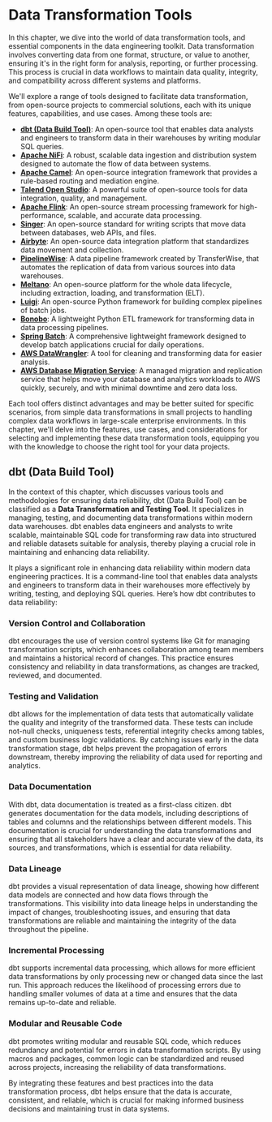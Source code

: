 # Data Transformation Tools
In this chapter, we dive into the world of data transformation tools, and essential components in the data engineering toolkit. Data transformation involves converting data from one format, structure, or value to another, ensuring it's in the right form for analysis, reporting, or further processing. This process is crucial in data workflows to maintain data quality, integrity, and compatibility across different systems and platforms.

We'll explore a range of tools designed to facilitate data transformation, from open-source projects to commercial solutions, each with its unique features, capabilities, and use cases. Among these tools are:

* [**dbt (Data Build Tool)**](https://www.getdbt.com/): An open-source tool that enables data analysts and engineers to transform data in their warehouses by writing modular SQL queries.
* [**Apache NiFi**](https://nifi.apache.org/): A robust, scalable data ingestion and distribution system designed to automate the flow of data between systems.
* [**Apache Camel**](https://camel.apache.org/): An open-source integration framework that provides a rule-based routing and mediation engine.
* [**Talend Open Studio**](https://www.talend.com/products/talend-open-studio/): A powerful suite of open-source tools for data integration, quality, and management.
* [**Apache Flink**](https://flink.apache.org/): An open-source stream processing framework for high-performance, scalable, and accurate data processing.
* [**Singer**](https://www.singer.io/): An open-source standard for writing scripts that move data between databases, web APIs, and files.
* [**Airbyte**](https://airbyte.com/): An open-source data integration platform that standardizes data movement and collection.
* [**PipelineWise**](https://github.com/transferwise/pipelinewise): A data pipeline framework created by TransferWise, that automates the replication of data from various sources into data warehouses.
* [**Meltano**](https://meltano.com/): An open-source platform for the whole data lifecycle, including extraction, loading, and transformation (ELT).
* [**Luigi**](https://github.com/spotify/luigi): An open-source Python framework for building complex pipelines of batch jobs.
* [**Bonobo**](https://www.bonobo-project.org/): A lightweight Python ETL framework for transforming data in data processing pipelines.
* [**Spring Batch**](https://spring.io/projects/spring-batch): A comprehensive lightweight framework designed to develop batch applications crucial for daily operations.
* [**AWS DataWrangler**](https://github.com/aws/aws-sdk-pandas): A tool for cleaning and transforming data for easier analysis.
* [**AWS Database Migration Service**](https://aws.amazon.com/dms/): A managed migration and replication service that helps move your database and analytics workloads to AWS quickly, securely, and with minimal downtime and zero data loss.

Each tool offers distinct advantages and may be better suited for specific scenarios, from simple data transformations in small projects to handling complex data workflows in large-scale enterprise environments. In this chapter, we'll delve into the features, use cases, and considerations for selecting and implementing these data transformation tools, equipping you with the knowledge to choose the right tool for your data projects.

## dbt (Data Build Tool)
In the context of this chapter, which discusses various tools and methodologies for ensuring data reliability, dbt (Data Build Tool) can be classified as a **Data Transformation and Testing Tool**. It specializes in managing, testing, and documenting data transformations within modern data warehouses. dbt enables data engineers and analysts to write scalable, maintainable SQL code for transforming raw data into structured and reliable datasets suitable for analysis, thereby playing a crucial role in maintaining and enhancing data reliability.

It plays a significant role in enhancing data reliability within modern data engineering practices. It is a command-line tool that enables data analysts and engineers to transform data in their warehouses more effectively by writing, testing, and deploying SQL queries. Here’s how dbt contributes to data reliability:

### Version Control and Collaboration
dbt encourages the use of version control systems like Git for managing transformation scripts, which enhances collaboration among team members and maintains a historical record of changes. This practice ensures consistency and reliability in data transformations, as changes are tracked, reviewed, and documented.

### Testing and Validation
dbt allows for the implementation of data tests that automatically validate the quality and integrity of the transformed data. These tests can include not-null checks, uniqueness tests, referential integrity checks among tables, and custom business logic validations. By catching issues early in the data transformation stage, dbt helps prevent the propagation of errors downstream, thereby improving the reliability of data used for reporting and analytics.

### Data Documentation
With dbt, data documentation is treated as a first-class citizen. dbt generates documentation for the data models, including descriptions of tables and columns and the relationships between different models. This documentation is crucial for understanding the data transformations and ensuring that all stakeholders have a clear and accurate view of the data, its sources, and transformations, which is essential for data reliability.

### Data Lineage
dbt provides a visual representation of data lineage, showing how different data models are connected and how data flows through the transformations. This visibility into data lineage helps in understanding the impact of changes, troubleshooting issues, and ensuring that data transformations are reliable and maintaining the integrity of the data throughout the pipeline.

### Incremental Processing
dbt supports incremental data processing, which allows for more efficient data transformations by only processing new or changed data since the last run. This approach reduces the likelihood of processing errors due to handling smaller volumes of data at a time and ensures that the data remains up-to-date and reliable.

### Modular and Reusable Code
dbt promotes writing modular and reusable SQL code, which reduces redundancy and potential for errors in data transformation scripts. By using macros and packages, common logic can be standardized and reused across projects, increasing the reliability of data transformations.

By integrating these features and best practices into the data transformation process, dbt helps ensure that the data is accurate, consistent, and reliable, which is crucial for making informed business decisions and maintaining trust in data systems.
